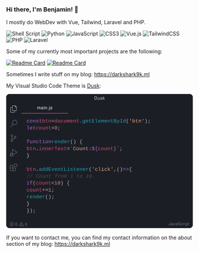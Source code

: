 ### Hi there, I'm Benjamin! 👋

I mostly do WebDev with Vue, Tailwind, Laravel and PHP.

![Shell Script](https://img.shields.io/badge/shell_script-%23121011.svg?style=for-the-badge&logo=gnu-bash&logoColor=white) ![Python](https://img.shields.io/badge/python-3670A0?style=for-the-badge&logo=python&logoColor=ffdd54) ![JavaScript](https://img.shields.io/badge/javascript-%23323330.svg?style=for-the-badge&logo=javascript&logoColor=%23F7DF1E) ![CSS3](https://img.shields.io/badge/css3-%231572B6.svg?style=for-the-badge&logo=css3&logoColor=white) ![Vue.js](https://img.shields.io/badge/vuejs-%2335495e.svg?style=for-the-badge&logo=vuedotjs&logoColor=%234FC08D) ![TailwindCSS](https://img.shields.io/badge/tailwindcss-%2338B2AC.svg?style=for-the-badge&logo=tailwind-css&logoColor=white) ![PHP](https://img.shields.io/badge/php-%23777BB4.svg?style=for-the-badge&logo=php&logoColor=white) ![Laravel](https://img.shields.io/badge/laravel-%23FF2D20.svg?style=for-the-badge&logo=laravel&logoColor=white)

Some of my currently most important projects are the following:

[![Readme Card](https://github-readme-stats.vercel.app/api/pin/?username=awesomeBible&repo=my.awesomeBible&show_icons=true)](https://codeberg.org/awesomeBible/my.awesomeBible) [![Readme Card](https://github-readme-stats.vercel.app/api/pin/?username=benjaminwolkchen&repo=Losungen&show_icons=true)](https://codeberg.org/benjaminwolkchen/Losungen)


Sometimes I write stuff on my blog: https://darkshark9k.ml

My Visual Studio Code Theme is [Dusk](https://vscodethemes.com/e/pilleye.dusk-theme/dusk?language=javascript):

[![](dusk.svg)](https://vscodethemes.com/e/pilleye.dusk-theme/dusk?language=javascript)

If you want to contact me, you can find my contact information on the about section of my blog: https://darkshark9k.ml
